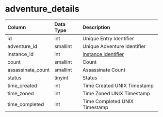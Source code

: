 # adventure\_details

| Column | Data Type | Description |
| :--- | :--- | :--- |
| id | int | Unique Entry Identifier |
| adventure\_id | smallint | Unique Adventure Identifier |
| instance\_id | int | [Instance Identifier](../../../schema/categories/adventures/instance_list.md) |
| count | smallint | Count |
| assassinate\_count | smallint | Assassinate Count |
| status | tinyint | Status |
| time\_created | int | Time Created UNIX Timestamp |
| time\_zoned | int | Time Zoned UNIX Timestamp |
| time\_completed | int | Time Completed UNIX Timestamp |

